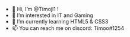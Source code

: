 - 👋 Hi, I’m @Timojl1 !
- 👀 I’m interested in IT and Gaming
- 🌱 I’m currently learning HTML5 & CSS3
- 📫 You can reach me on discord: Timoo#1254
